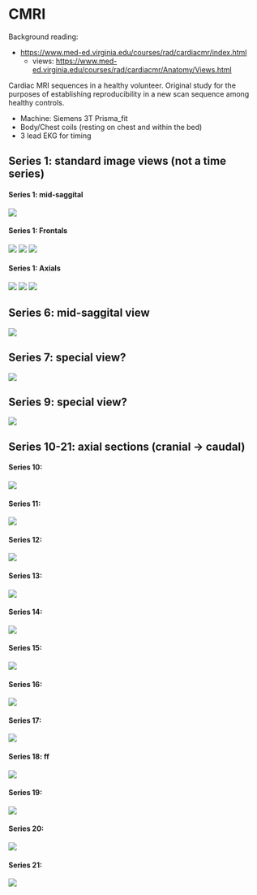 # CMRI

Background reading: 
 - https://www.med-ed.virginia.edu/courses/rad/cardiacmr/index.html
   - views: https://www.med-ed.virginia.edu/courses/rad/cardiacmr/Anatomy/Views.html

Cardiac MRI sequences in a healthy volunteer. Original study for the purposes of establishing reproducibility in a new scan sequence among healthy controls. 

- Machine:  Siemens 3T Prisma_fit
- Body/Chest coils (resting on chest and within the bed)
- 3 lead EKG for timing

## Series 1: standard image views (not a time series)

#### Series 1: mid-saggital
![](<./preview/MR Series 1-1.png>)

#### Series 1: Frontals
![](<./preview/MR Series 1-2.png>)
![](<./preview/MR Series 1-3.png>)
![](<./preview/MR Series 1-4.png>)

#### Series 1: Axials
![](<./preview/MR Series 1-5.png>)
![](<./preview/MR Series 1-6.png>)
![](<./preview/MR Series 1-7.png>)


## Series 6: mid-saggital view 
![](<./preview/MR Series 6.gif>)

## Series 7: special view? 
![](<./preview/MR Series 7.gif>)

## Series 9: special view? 
![](<./preview/MR Series 9.gif>)

## Series 10-21: axial sections (cranial -> caudal)

#### Series 10: 
![](<./preview/MR Series 10.gif>)

#### Series 11: 
![](<./preview/MR Series 11.gif>)

#### Series 12: 
![](<./preview/MR Series 12.gif>)

#### Series 13: 
![](<./preview/MR Series 13.gif>)

#### Series 14: 
![](<./preview/MR Series 14.gif>)

#### Series 15: 
![](<./preview/MR Series 15.gif>)

#### Series 16: 
![](<./preview/MR Series 16.gif>)

#### Series 17: 
![](<./preview/MR Series 17.gif>)

#### Series 18: ff
![](<./preview/MR Series 18.gif>)

#### Series 19: 
![](<./preview/MR Series 19.gif>)

#### Series 20: 
![](<./preview/MR Series 20.gif>)

#### Series 21: 
![](<./preview/MR Series 21.gif>)


